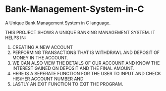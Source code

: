 # Bank-Management-System-in-C
A Unique Bank Management System in C language.

THIS PROJECT SHOWS A UNIQUE BANKING MANAGEMENT SYSTEM. 
IT HELPS IN: 
1. CREATING A NEW ACCOUNT 
2. PERFORMING TRANSACTIONS THAT IS WITHDRAWL AND DEPOSIT OF MONEY IN THE ACCOUNT. 
3. WE CAN ALSO VIEW THE DETAILS OF OUR ACCOUNT AND KNOW THE INTEREST GAINED ON DEPOSIT AND THE FINAL AMOUNT. 
4. HERE IS A SEPERATE FUNCTION FOR THE USER TO INPUT AND CHECK HIS/HER ACCOUNT NUMBER AND 
5. LASTLY AN EXIT FUNCTION TO EXIT THE PROGRAM.
